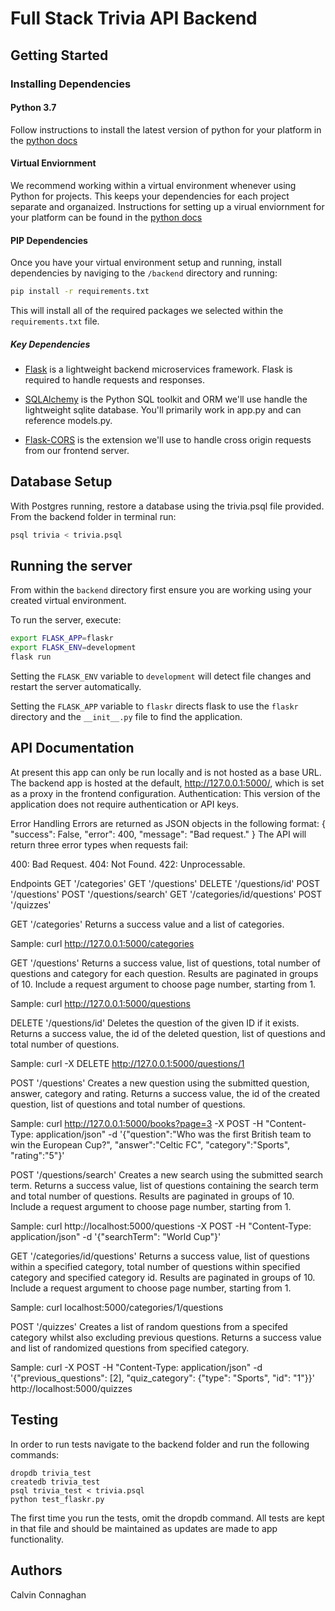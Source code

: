 # Full Stack Trivia API Backend

## Getting Started

### Installing Dependencies

#### Python 3.7

Follow instructions to install the latest version of python for your platform in the [python docs](https://docs.python.org/3/using/unix.html#getting-and-installing-the-latest-version-of-python)

#### Virtual Enviornment

We recommend working within a virtual environment whenever using Python for projects. This keeps your dependencies for each project separate and organaized. Instructions for setting up a virual enviornment for your platform can be found in the [python docs](https://packaging.python.org/guides/installing-using-pip-and-virtual-environments/)

#### PIP Dependencies

Once you have your virtual environment setup and running, install dependencies by naviging to the `/backend` directory and running:

```bash
pip install -r requirements.txt
```

This will install all of the required packages we selected within the `requirements.txt` file.

##### Key Dependencies

- [Flask](http://flask.pocoo.org/)  is a lightweight backend microservices framework. Flask is required to handle requests and responses.

- [SQLAlchemy](https://www.sqlalchemy.org/) is the Python SQL toolkit and ORM we'll use handle the lightweight sqlite database. You'll primarily work in app.py and can reference models.py. 

- [Flask-CORS](https://flask-cors.readthedocs.io/en/latest/#) is the extension we'll use to handle cross origin requests from our frontend server. 

## Database Setup
With Postgres running, restore a database using the trivia.psql file provided. From the backend folder in terminal run:
```bash
psql trivia < trivia.psql
```

## Running the server

From within the `backend` directory first ensure you are working using your created virtual environment.

To run the server, execute:

```bash
export FLASK_APP=flaskr
export FLASK_ENV=development
flask run
```

Setting the `FLASK_ENV` variable to `development` will detect file changes and restart the server automatically.

Setting the `FLASK_APP` variable to `flaskr` directs flask to use the `flaskr` directory and the `__init__.py` file to find the application. 

## API Documentation

At present this app can only be run locally and is not hosted as a base URL. The backend app is hosted at the default, http://127.0.0.1:5000/, which is set as a proxy in the frontend configuration.
Authentication: This version of the application does not require authentication or API keys.

Error Handling
Errors are returned as JSON objects in the following format:
{
    "success": False, 
    "error": 400,
    "message": "Bad request."
}
The API will return three error types when requests fail:

400: Bad Request.
404: Not Found.
422: Unprocessable.

Endpoints
GET '/categories'
GET '/questions'
DELETE '/questions/id'
POST '/questions'
POST '/questions/search'
GET '/categories/id/questions'
POST '/quizzes'

GET '/categories'
Returns a success value and a list of categories.

Sample: curl http://127.0.0.1:5000/categories

GET '/questions'
Returns a success value, list of questions, total number of questions and category for each question.
Results are paginated in groups of 10. Include a request argument to choose page number, starting from 1.

Sample: curl http://127.0.0.1:5000/questions

DELETE '/questions/id'
Deletes the question of the given ID if it exists. Returns a success value, the id of the deleted question, list of questions and total number of questions.

Sample: curl -X DELETE http://127.0.0.1:5000/questions/1

POST '/questions'
Creates a new question using the submitted question, answer, category and rating. Returns a success value, the id of the created question, list of questions and total number of questions.

Sample: curl http://127.0.0.1:5000/books?page=3 -X POST -H "Content-Type: application/json" -d '{"question":"Who was the first British team to win the European Cup?", "answer":"Celtic FC", "category":"Sports", "rating":"5"}'

POST '/questions/search'
Creates a new search using the submitted search term. Returns a success value, list of questions containing the search term and total number of questions. Results are paginated in groups of 10. Include a request argument to choose page number, starting from 1.

Sample: curl http://localhost:5000/questions -X POST -H "Content-Type: application/json" -d '{"searchTerm": "World Cup"}'

GET '/categories/id/questions'
Returns a success value, list of questions within a specified category, total number of questions within specified category and specified category id.
Results are paginated in groups of 10. Include a request argument to choose page number, starting from 1.

Sample: curl localhost:5000/categories/1/questions

POST '/quizzes'
Creates a list of random questions from a specifed category whilst also excluding previous questions. Returns a success value and list of randomized questions from specified category.

Sample: curl -X POST -H "Content-Type: application/json" -d '{"previous_questions": [2], "quiz_category": {"type": "Sports", "id": "1"}}' http://localhost:5000/quizzes


## Testing

In order to run tests navigate to the backend folder and run the following commands:

```
dropdb trivia_test
createdb trivia_test
psql trivia_test < trivia.psql
python test_flaskr.py
```

The first time you run the tests, omit the dropdb command.
All tests are kept in that file and should be maintained as updates are made to app functionality.

## Authors

Calvin Connaghan
